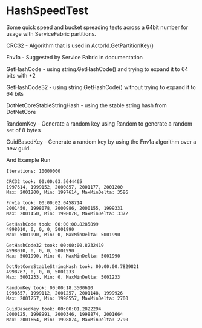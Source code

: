 # HashSpeedTest
Some quick speed and bucket spreading tests across a 64bit number for usage with ServiceFabric partitions.

CRC32 - Algorithm that is used in ActorId.GetPartitionKey()

Fnv1a - Suggested by Service Fabric in documentation

GetHashCode - using string.GetHashCode() and trying to expand it to 64 bits with *2

GetHashCode32 - using string.GetHashCode() without trying to expand it to 64 bits

DotNetCoreStableStringHash - using the stable string hash from DotNetCore

RandomKey - Generate a random key using Random to generate a random set of 8 bytes

GuidBasedKey - Generate a random key by using the Fnv1a algorithm over a new guid.

And Example Run
```
Iterations: 10000000

CRC32 took: 00:00:03.5644465
1997614, 1999152, 2000857, 2001177, 2001200
Max: 2001200, Min: 1997614, MaxMinDelta: 3586

Fnv1a took: 00:00:02.0458714
2001450, 1998078, 2000986, 2000155, 1999331
Max: 2001450, Min: 1998078, MaxMinDelta: 3372

GetHashCode took: 00:00:00.8285899
4998010, 0, 0, 0, 5001990
Max: 5001990, Min: 0, MaxMinDelta: 5001990

GetHashCode32 took: 00:00:00.8232419
4998010, 0, 0, 0, 5001990
Max: 5001990, Min: 0, MaxMinDelta: 5001990

DotNetCoreStableStringHash took: 00:00:00.7829821
4998767, 0, 0, 0, 5001233
Max: 5001233, Min: 0, MaxMinDelta: 5001233

RandomKey took: 00:00:18.3500610
1998557, 1999112, 2001257, 2001148, 1999926
Max: 2001257, Min: 1998557, MaxMinDelta: 2700

GuidBasedKey took: 00:00:01.2822294
2000125, 1998991, 2000346, 1998874, 2001664
Max: 2001664, Min: 1998874, MaxMinDelta: 2790
```
